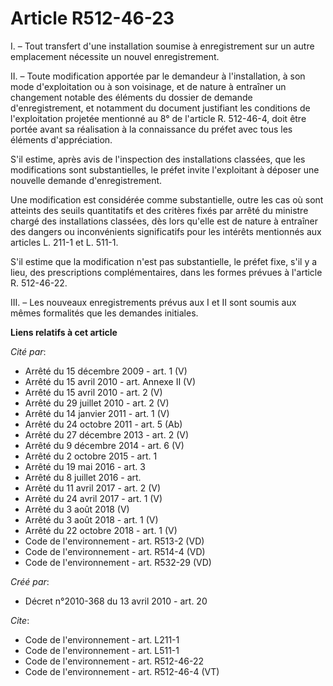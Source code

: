 # Article R512-46-23

I. – Tout transfert d'une installation soumise à enregistrement sur un autre emplacement nécessite un nouvel enregistrement. 

II. – Toute modification apportée par le demandeur à l'installation, à son mode d'exploitation ou à son voisinage, et de
nature à entraîner un changement notable des éléments du dossier de demande d'enregistrement, et notamment du document
justifiant les conditions de l'exploitation projetée mentionné au 8° de l'article R. 512-46-4, doit être portée avant sa
réalisation à la connaissance du préfet avec tous les éléments d'appréciation. 

S'il estime, après avis de l'inspection des installations classées, que les modifications sont substantielles, le préfet
invite l'exploitant à déposer une nouvelle demande d'enregistrement. 

Une modification est considérée comme substantielle, outre les cas où sont atteints des seuils quantitatifs et des critères
fixés par arrêté du ministre chargé des installations classées, dès lors qu'elle est de nature à entraîner des dangers ou
inconvénients significatifs pour les intérêts mentionnés aux articles L. 211-1 et L. 511-1. 

S'il estime que la modification n'est pas substantielle, le préfet fixe, s'il y a lieu, des prescriptions complémentaires,
dans les formes prévues à l'article R. 512-46-22. 

III. – Les nouveaux enregistrements prévus aux I et II sont soumis aux mêmes formalités que les demandes initiales.

**Liens relatifs à cet article**

_Cité par_:

  - Arrêté du 15 décembre 2009 - art. 1 (V)
  - Arrêté du 15 avril 2010 - art. Annexe II (V)
  - Arrêté du 15 avril 2010 - art. 2 (V)
  - Arrêté du 29 juillet 2010 - art. 2 (V)
  - Arrêté du 14 janvier 2011 - art. 1 (V)
  - Arrêté du 24 octobre 2011 - art. 5 (Ab)
  - Arrêté du 27 décembre 2013 - art. 2 (V)
  - Arrêté du 9 décembre 2014 - art. 6 (V)
  - Arrêté du 2 octobre 2015 - art. 1
  - Arrêté du 19 mai 2016 - art. 3
  - Arrêté du 8 juillet 2016 - art.
  - Arrêté du 11 avril 2017 - art. 2 (V)
  - Arrêté du 24 avril 2017 - art. 1 (V)
  - Arrêté du 3 août 2018 (V)
  - Arrêté du 3 août 2018 - art. 1 (V)
  - Arrêté du 22 octobre 2018 - art. 1 (V)
  - Code de l'environnement - art. R513-2 (VD)
  - Code de l'environnement - art. R514-4 (VD)
  - Code de l'environnement - art. R532-29 (VD)

_Créé par_:

  - Décret n°2010-368 du 13 avril 2010 - art. 20

_Cite_:

  - Code de l'environnement - art. L211-1
  - Code de l'environnement - art. L511-1
  - Code de l'environnement - art. R512-46-22
  - Code de l'environnement - art. R512-46-4 (VT)
